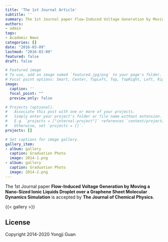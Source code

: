 ```yaml
---
title: 'The 1st Journal Article'
subtitle: ''
summary: The 1st Journal paper Flow-Induced Voltage Generation by Moving a Nano-Sized Ionic Liquids Droplet over a Graphene Sheet Molecular Dynamics Simulation is accepted by The Journal of Chemical Physics.
authors:
- admin
tags:
- Academic News
categories: []
date: "2016-03-09"
lastmod: "2016-03-09"
featured: false
draft: false

# Featured image
# To use, add an image named `featured.jpg/png` to your page's folder.
# Focal point options: Smart, Center, TopLeft, Top, TopRight, Left, Right, BottomLeft, Bottom, BottomRight
image:
  caption: ''
  focal_point: ""
  preview_only: false

# Projects (optional).
#   Associate this post with one or more of your projects.
#   Simply enter your project's folder or file name without extension.
#   E.g. `projects = ["internal-project"]` references `content/project/deep-learning/index.md`.
#   Otherwise, set `projects = []`.
projects: []

# Set captions for image gallery.
gallery_item:
- album: gallery
  caption: Graduation Photo
  image: 2014-1.png
- album: gallery
  caption: Graduation Photo
  image: 2014-2.png
---
```


The 1st Journal paper **Flow-Induced Voltage Generation by Moving a Nano-Sized Ionic Liquids Droplet over a Graphene Sheet Molecular Dynamics Simulation** is accepted by **The Journal of Chemical Physics**.

{{< gallery >}}

## License

Copyright 2014-2020 Yongji Guan

